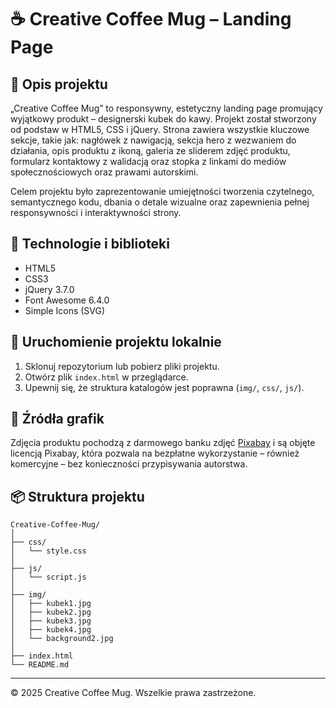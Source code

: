 # ☕ Creative Coffee Mug – Landing Page

## 📝 Opis projektu

„Creative Coffee Mug” to responsywny, estetyczny landing page promujący wyjątkowy produkt – designerski kubek do kawy. Projekt został stworzony od podstaw w HTML5, CSS i jQuery. Strona zawiera wszystkie kluczowe sekcje, takie jak: nagłówek z nawigacją, sekcja hero z wezwaniem do działania, opis produktu z ikoną, galeria ze sliderem zdjęć produktu, formularz kontaktowy z walidacją oraz stopka z linkami do mediów społecznościowych oraz prawami autorskimi. 

Celem projektu było zaprezentowanie umiejętności tworzenia czytelnego, semantycznego kodu, dbania o detale wizualne oraz zapewnienia pełnej responsywności i interaktywności strony.

## 🧰 Technologie i biblioteki

- HTML5
- CSS3
- jQuery 3.7.0
- Font Awesome 6.4.0
- Simple Icons (SVG)

## 🚀 Uruchomienie projektu lokalnie

1. Sklonuj repozytorium lub pobierz pliki projektu.
2. Otwórz plik `index.html` w przeglądarce.
3. Upewnij się, że struktura katalogów jest poprawna (`img/`, `css/`, `js/`).

## 🌄 Źródła grafik

Zdjęcia produktu pochodzą z darmowego banku zdjęć [Pixabay](https://pixabay.com/) i są objęte licencją Pixabay, która pozwala na bezpłatne wykorzystanie – również komercyjne – bez konieczności przypisywania autorstwa.

## 📦 Struktura projektu

```
Creative-Coffee-Mug/
│
├── css/
│   └── style.css
│
├── js/
│   └── script.js
│
├── img/
│   ├── kubek1.jpg
│   ├── kubek2.jpg
│   ├── kubek3.jpg
│   ├── kubek4.jpg
│   └── background2.jpg
│
├── index.html
└── README.md
```


---

&copy; 2025 Creative Coffee Mug. Wszelkie prawa zastrzeżone.
